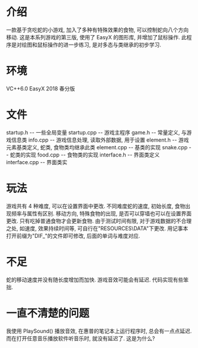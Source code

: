 # 介绍
  一款基于贪吃蛇的小游戏, 加入了多种有特殊效果的食物, 可以控制蛇向八个方向移动.
  这是本系列游戏的第三版, 使用了 EasyX 的图形库, 并增加了鼠标操作.
  此程序是对绘图和鼠标操作的进一步练习, 是对多态与类继承的初步学习.

# 环境
  VC++6.0
  EasyX 2018 春分版

# 文件
  startup.h -- 一些全局变量
  startup.cpp -- 游戏主程序
  game.h -- 常量定义, 与游戏信息类
  info.cpp -- 游戏信息处理, 读取外部数据, 用于设置
  element.h -- 游戏元素基类定义, 蛇类, 食物类均继承此类
  element.cpp -- 基类的实现
  snake.cpp -- 蛇类的实现
  food.cpp -- 食物类的实现
  interface.h -- 界面类定义
  interface.cpp -- 界面类实

# 玩法
  游戏共有 4 种难度, 可以在设置界面中更改. 不同难度蛇的速度, 初始长度, 食物出现频率与属性有区别.
  移动方向, 特殊食物的出现, 是否可以穿墙也可以在设置界面更改.
  只有吃掉普通食物才会更新食物.
  由于测试时间有限, 对于游戏数据的不合理之处, 如速度, 效果持续时间等, 可自行在"RESOURCES\DATA"下更改.
  用记事本打开前缀为"DIF_"的文件即可修改, 后面的单词与难度对应.
# 不足
  蛇的移动速度并没有随长度增加而加快.
  游戏音效可能会有延迟.
  代码实现有些笨拙.

# 一直不清楚的问题
我使用 PlaySound() 播放音效, 在惠普的笔记本上运行程序时, 总会有一点点延迟. 而在打开任意音乐播放软件听音乐时, 就没有延迟了. 这是为什么?
